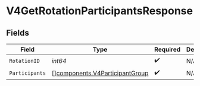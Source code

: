 # V4GetRotationParticipantsResponse


## Fields

| Field                                                                            | Type                                                                             | Required                                                                         | Description                                                                      |
| -------------------------------------------------------------------------------- | -------------------------------------------------------------------------------- | -------------------------------------------------------------------------------- | -------------------------------------------------------------------------------- |
| `RotationID`                                                                     | *int64*                                                                          | :heavy_check_mark:                                                               | N/A                                                                              |
| `Participants`                                                                   | [][components.V4ParticipantGroup](../../models/components/v4participantgroup.md) | :heavy_check_mark:                                                               | N/A                                                                              |